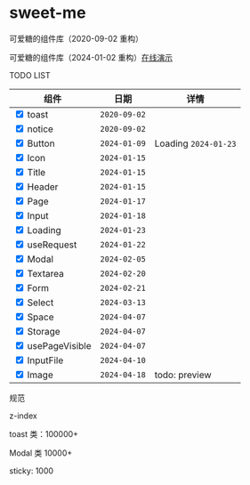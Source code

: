 # sweet-me

可爱糖的组件库（2020-09-02 重构）

可爱糖的组件库（2024-01-02 重构）[在线演示](https://dododawn.com/sweet-me/)

TODO LIST

<div class="table-wrapper" markdown="block">
<div class="table-inner" markdown="block">

| 组件                                                 | 日期           | 详情                   |
| ---------------------------------------------------- | -------------- | ---------------------- |
| <input type="checkbox" checked /> toast          | `2020-09-02` |                        |
| <input type="checkbox" checked /> notice         | `2020-09-02` |                        |
| <input type="checkbox" checked /> Button         | `2024-01-09` | Loading `2024-01-23` |
| <input type="checkbox" checked /> Icon           | `2024-01-15` |                        |
| <input type="checkbox" checked /> Title          | `2024-01-15` |                        |
| <input type="checkbox" checked /> Header         | `2024-01-15` |                        |
| <input type="checkbox" checked /> Page           | `2024-01-17` |                        |
| <input type="checkbox" checked /> Input          | `2024-01-18` |                        |
| <input type="checkbox" checked /> Loading        | `2024-01-23` |                        |
| <input type="checkbox" checked /> useRequest     | `2024-01-22` |                        |
| <input type="checkbox" checked /> Modal          | `2024-02-05` |                        |
| <input type="checkbox" checked /> Textarea       | `2024-02-20` |                        |
| <input type="checkbox" checked /> Form           | `2024-02-21` |                        |
| <input type="checkbox" checked /> Select         | `2024-03-13` |                        |
| <input type="checkbox" checked /> Space          | `2024-04-07` |                        |
| <input type="checkbox" checked /> Storage        | `2024-04-07` |                        |
| <input type="checkbox" checked /> usePageVisible | `2024-04-07` |                        |
| <input type="checkbox" checked /> InputFile      | `2024-04-10` |                        |
| <input type="checkbox" checked /> Image          | `2024-04-18` | todo: preview          |

</div>
</div>



规范

z-index

toast 类：100000+

Modal 类 10000+

sticky: 1000

